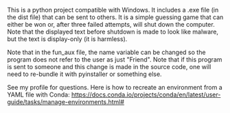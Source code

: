 This is a python project compatible with Windows. It includes a .exe file (in the dist file) that can be sent to others. It is a simple guessing game that can either be won or, after three failed attempts, will shut down the computer. Note that the displayed text before shutdown is made to look like malware, but the text is display-only (it is harmless).

Note that in the fun_aux file, the name variable can be changed so the program does not refer to the user as just "Friend".  Note that if this program is sent to someone and this change is made in the source code, one will need to re-bundle it with pyinstaller or something else.  

See my profile for questions.  Here is how to recreate an environment from a YAML file with Conda: https://docs.conda.io/projects/conda/en/latest/user-guide/tasks/manage-environments.html#
